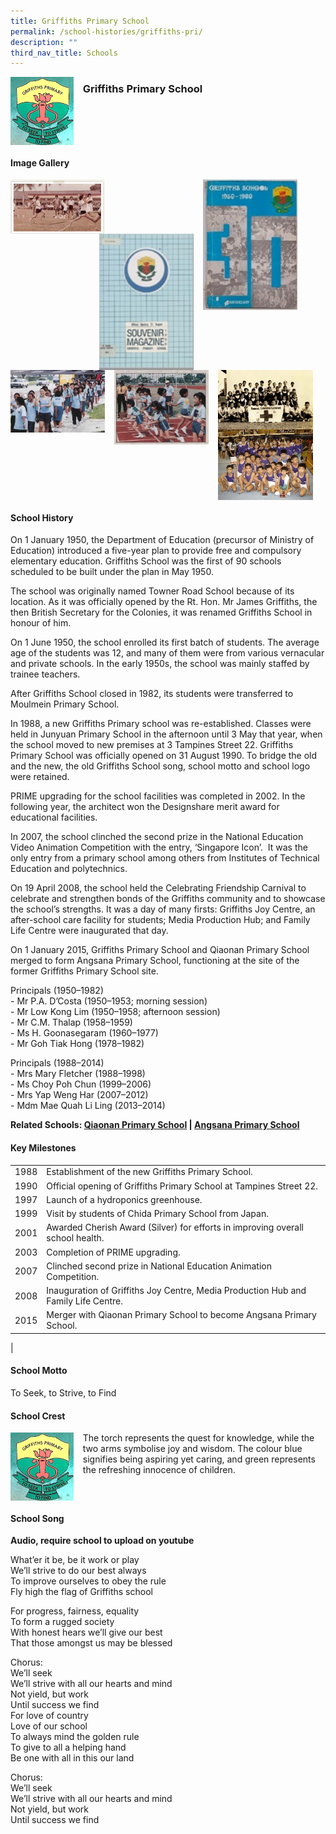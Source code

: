 ```yaml
---
title: Griffiths Primary School
permalink: /school-histories/griffiths-pri/
description: ""
third_nav_title: Schools
---
```

<img src="/images/griffithspri1.png" style="width:20%;margin-right:15px;" align = "left">

### **Griffiths Primary School**

<br clear="left">

#### **Image Gallery**

<p><a href="https://staging.d1yxymztqoj7qn.amplifyapp.com/images/griffithspri2.jpg">  
<img src="/images/griffithspri2.jpg" style="width:30%;margin-right:15px;" align = "left">
</a></p>

<p><a href="https://staging.d1yxymztqoj7qn.amplifyapp.com/images/griffithspri4.jpg">  
<img src="/images/griffithspri4.jpg" style="width:30%;margin-right:45px;" align = "right">
</a></p>

<p><a href="https://staging.d1yxymztqoj7qn.amplifyapp.com/images/griffithspri3.jpg">  
<img src="/images/griffithspri3.jpg" style="width:30%;margin-right:15px;" align = "right">
</a></p>

<p><a href="https://staging.d1yxymztqoj7qn.amplifyapp.com/images/griffithspri5.jpg">  
<img src="/images/griffithspri5.jpg" style="width:30%;margin-right:15px;" align = "left">
</a></p>

<p><a href="https://staging.d1yxymztqoj7qn.amplifyapp.com/images/griffithspri6.jpg">  
<img src="/images/griffithspri6.jpg" style="width:30%;margin-right:15px;" align = "left">
</a></p>

<p><a href="https://staging.d1yxymztqoj7qn.amplifyapp.com/images/griffithspri7.jpg">  
<img src="/images/griffithspri7.jpg" style="width:30%;margin-right:15px;" align = "left">
</a></p>

<p><a href="https://staging.d1yxymztqoj7qn.amplifyapp.com/images/griffithspri8.jpg">  
<img src="/images/griffithspri8.jpg" style="width:30%;margin-right:15px;" align = "left">
</a></p>

<br clear="left">

#### **School History**
On 1 January 1950, the Department of Education (precursor of Ministry of Education) introduced a five-year plan to provide free and compulsory elementary education. Griffiths School was the first of 90 schools scheduled to be built under the plan in May 1950.

The school was originally named Towner Road School because of its location. As it was officially opened by the Rt. Hon. Mr James Griffiths, the then British Secretary for the Colonies, it was renamed Griffiths School in honour of him.

On 1 June 1950, the school enrolled its first batch of students. The average age of the students was 12, and many of them were from various vernacular and private schools. In the early 1950s, the school was mainly staffed by trainee teachers.

After Griffiths School closed in 1982, its students were transferred to Moulmein Primary School.

In 1988, a new Griffiths Primary school was re-established. Classes were held in Junyuan Primary School in the afternoon until 3 May that year, when the school moved to new premises at 3 Tampines Street 22. Griffiths Primary School was officially opened on 31 August 1990. To bridge the old and the new, the old Griffiths School song, school motto and school logo were retained.

PRIME upgrading for the school facilities was completed in 2002. In the following year, the architect won the Designshare merit award for educational facilities.

In 2007, the school clinched the second prize in the National Education Video Animation Competition with the entry, ‘Singapore Icon’.  It was the only entry from a primary school among others from Institutes of Technical Education and polytechnics.

On 19 April 2008, the school held the Celebrating Friendship Carnival to celebrate and strengthen bonds of the Griffiths community and to showcase the school’s strengths. It was a day of many firsts: Griffiths Joy Centre, an after-school care facility for students; Media Production Hub; and Family Life Centre were inaugurated that day.

On 1 January 2015, Griffiths Primary School and Qiaonan Primary School merged to form Angsana Primary School, functioning at the site of the former Griffiths Primary School site.

Principals (1950–1982)<br>
\- Mr P.A. D’Costa (1950–1953; morning session)<br>
\- Mr Low Kong Lim (1950–1958; afternoon session)<br>
\- Mr C.M. Thalap (1958–1959)<br>
\- Ms H. Goonasegaram (1960–1977)<br>
\- Mr Goh Tiak Hong (1978–1982)

Principals (1988–2014)<br>
\- Mrs Mary Fletcher (1988–1998)<br>
\- Ms Choy Poh Chun (1999–2006)<br>
\- Mrs Yap Weng Har (2007–2012)<br>
\- Mdm Mae Quah Li Ling (2013–2014)

**Related Schools: [Qiaonan Primary School](https://staging.d1yxymztqoj7qn.amplifyapp.com/school-histories/qiaonan-pri/) \| [Angsana Primary School](https://staging.d1yxymztqoj7qn.amplifyapp.com/school-histories/angsana-pri/)**

#### **Key Milestones**

|  |  |
|:---:|---|
| 1988 | Establishment of the new Griffiths Primary School. |
| 1990 | Official opening of Griffiths Primary School at Tampines Street 22. |
| 1997 | Launch of a hydroponics greenhouse. |
| 1999 | Visit by students of Chida Primary School from Japan. |
| 2001 | Awarded Cherish Award (Silver) for efforts in improving overall school health. |
| 2003 | Completion of PRIME upgrading. |
| 2007 | Clinched second prize in National Education Animation Competition. |
| 2008 | Inauguration of Griffiths Joy Centre, Media Production Hub and Family Life Centre. |
| 2015 | Merger with Qiaonan Primary School to become Angsana Primary School. |
|

#### **School Motto**
To Seek, to Strive, to Find

#### **School Crest**
<img src="/images/griffithspri1.png" style="width:20%;margin-right:15px;" align = "left">

The torch represents the quest for knowledge, while the two arms symbolise joy and wisdom. The colour blue signifies being aspiring yet caring, and green represents the refreshing innocence of children.

<br clear="left">

#### **School Song**
**Audio, require school to upload on youtube**

What’er it be, be it work or play<br>
We’ll strive to do our best always<br>
To improve ourselves to obey the rule<br>
Fly high the flag of Griffiths school

For progress, fairness, equality<br>
To form a rugged society<br>
With honest hears we’ll give our best<br>
That those amongst us may be blessed

Chorus:<br>
We’ll seek<br>
We’ll strive with all our hearts and mind<br>
Not yield, but work<br>
Until success we find<br>
For love of country<br>
Love of our school<br>
To always mind the golden rule<br>
To give to all a helping hand<br>
Be one with all in this our land

Chorus:<br>
We’ll seek<br>
We’ll strive with all our hearts and mind<br>
Not yield, but work<br>
Until success we find